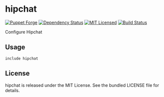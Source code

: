 hipchat
==============

[![Puppet Forge](https://img.shields.io/puppetforge/v/halyard/hipchat.svg)](https://forge.puppetlabs.com/halyard/hipchat)
[![Dependency Status](https://img.shields.io/gemnasium/halyard/puppet-hipchat.svg)](https://gemnasium.com/halyard/puppet-hipchat)
[![MIT Licensed](https://img.shields.io/badge/license-MIT-green.svg)](https://tldrlegal.com/license/mit-license)
[![Build Status](https://img.shields.io/circleci/project/halyard/puppet-hipchat/master.svg)](https://circleci.com/gh/halyard/puppet-hipchat)

Configure Hipchat

## Usage

```puppet
include hipchat
```

## License

hipchat is released under the MIT License. See the bundled LICENSE file for details.

